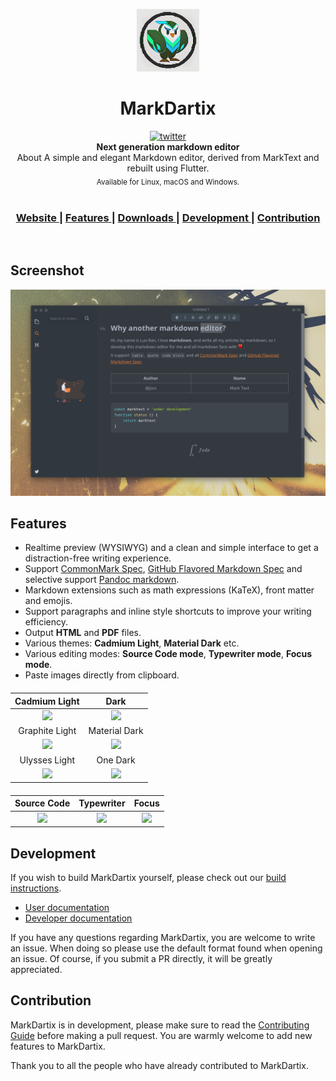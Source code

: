 <p align="center"><img src="static/logo-small.png" alt="MarkDartix" width="100" height="100"></p>

<h1 align="center">MarkDartix</h1>

<div align="center">
  <a href="https://twitter.com/intent/tweet?via=markdartixme&url=https://github.com/calcitem/markdartix/&text=What%20do%20you%20want%20to%20say%20to%20app?&hashtags=happyMarkDartix">
    <img src="https://img.shields.io/twitter/url/https/github.com/calcitem/markdartix.svg?style=for-the-badge" alt="twitter">
  </a>
</div>
<div align="center">
  <strong>Next generation markdown editor</strong><br>
  About
A simple and elegant Markdown editor, derived from MarkText and rebuilt using Flutter.<br>
  <sub>Available for Linux, macOS and Windows.</sub>
</div>


<br>

<div align="center">
  <h3>
    <a href="https://github.com/calcitem/markdartix">
      Website
    </a>
    <span> | </span>
    <a href="https://github.com/calcitem/markdartix#features">
      Features
    </a>
    <span> | </span>
    <a href="https://github.com/calcitem/markdartix#download-and-installation">
      Downloads
    </a>
    <span> | </span>
    <a href="https://github.com/calcitem/markdartix#development">
      Development
    </a>
    <span> | </span>
    <a href="https://github.com/calcitem/markdartix#contribution">
      Contribution
    </a>
  </h3>
</div>

<br />

## Screenshot

![](docs/markdartix.png?raw=true)

## Features

- Realtime preview (WYSIWYG) and a clean and simple interface to get a distraction-free writing experience.
- Support [CommonMark Spec](https://spec.commonmark.org/0.29/), [GitHub Flavored Markdown Spec](https://github.github.com/gfm/) and selective support [Pandoc markdown](https://pandoc.org/MANUAL.html#pandocs-markdown).
- Markdown extensions such as math expressions (KaTeX), front matter and emojis.
- Support paragraphs and inline style shortcuts to improve your writing efficiency.
- Output **HTML** and **PDF** files.
- Various themes: **Cadmium Light**, **Material Dark** etc.
- Various editing modes: **Source Code mode**, **Typewriter mode**, **Focus mode**.
- Paste images directly from clipboard.

<h4 align="center"></h4>

| Cadmium Light                                     | Dark                                            |
|:-------------------------------------------------:|:-----------------------------------------------:|
| ![](docs/themeImages/cadmium-light.png?raw=true)  | ![](docs/themeImages/dark.png?raw=true)         |
| Graphite Light                                    | Material Dark                                   |
| ![](docs/themeImages/graphite-light.png?raw=true) | ![](docs/themeImages/materal-dark.png?raw=true) |
| Ulysses Light                                     | One Dark                                        |
| ![](docs/themeImages/ulysses-light.png?raw=true)  | ![](docs/themeImages/one-dark.png?raw=true)     |

<h4 align="center"></h4>

| Source Code          | Typewriter               | Focus               |
|:--------------------:|:------------------------:|:-------------------:|
| ![](docs/source.gif) | ![](docs/typewriter.gif) | ![](docs/focus.gif) |

## Development

If you wish to build MarkDartix yourself, please check out our [build instructions](docs/dev/BUILD.md).

- [User documentation](docs/README.md)
- [Developer documentation](docs/dev/README.md)

If you have any questions regarding MarkDartix, you are welcome to write an issue. When doing so please use the default format found when opening an issue. Of course, if you submit a PR directly, it will be greatly appreciated.

## Contribution

MarkDartix is in development, please make sure to read the [Contributing Guide](CONTRIBUTING.md) before making a pull request. You are warmly welcome to add new features to MarkDartix.

Thank you to all the people who have already contributed to MarkDartix.

